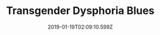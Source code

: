 ---
title: Transgender Dysphoria Blues
artist: Against Me!
date: 2019-01-19T02:09:10.599Z
cover: /upload/transgenderdysphoriablues_1024x1024.jpg
styles:
  - Punk
  - Punk Rock
links:
  spotify: https://play.spotify.com/album/4MuH5XuLZFuDc6kB2CSapu
  youtube: https://music.youtube.com/playlist?list=OLAK5uy_kBaa-uBceakPSPlOB_pgHaJ0Z_0_hAHDI
  applemusic: https://itunes.apple.com/us/album/transgender-dysphoria-blues/1210620116?uo=4
  soundcloud: ""
  bandcamp: ""
  googleplay: https://play.google.com/music/m/Bsfdh2vfcptmmabxewzwbht3ray?signup_if_needed=1
  deezer: https://www.deezer.com/album/15489828
---